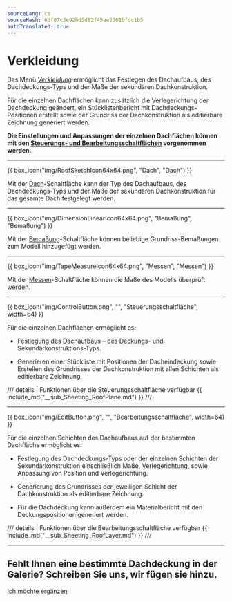 ```yaml
---
sourceLang: cs
sourceHash: 6df87c3e92bd5d82f45ae2361bfdc1b5
autoTranslated: true
---
```


# Verkleidung

  <p>Das Menü <u><i>Verkleidung</i></u> ermöglicht das Festlegen des Dachaufbaus, des Dachdeckungs-Typs und der Maße der sekundären Dachkonstruktion.</p>
  <p>Für die einzelnen Dachflächen kann zusätzlich die Verlegerichtung der Dachdeckung geändert, ein Stücklistenbericht mit Dachdeckungs-Positionen erstellt sowie der Grundriss der Dachkonstruktion als editierbare Zeichnung generiert werden.</p>
  <p><b>Die Einstellungen und Anpassungen der einzelnen Dachflächen können mit den <u>Steuerungs- und Bearbeitungsschaltflächen</u> vorgenommen werden.</b></p>

  <hr class="main"> <!-- Vodorovná čára jako oddělovač sekce -->

{{ box_icon("img/RoofSketchIcon64x64.png", "Dach", "Dach") }}

  <p>Mit der <u>Dach</u>-Schaltfläche kann der Typ des Dachaufbaus, des Dachdeckungs-Typs und der Maße der sekundären Dachkonstruktion für das gesamte Dach festgelegt werden.</p>

  <hr class="main"> <!-- Vodorovná čára jako oddělovač sekce -->

{{ box_icon("img/DimensionLinearIcon64x64.png", "Bemaßung", "Bemaßung") }}

  <p>Mit der <u>Bemaßung</u>-Schaltfläche können beliebige Grundriss-Bemaßungen zum Modell hinzugefügt werden.</p>

  <hr class="main"> <!-- Vodorovná čára jako oddělovač sekce -->

{{ box_icon("img/TapeMeasureIcon64x64.png", "Messen", "Messen") }}

  <p>Mit der <u>Messen</u>-Schaltfläche können die Maße des Modells überprüft werden.</p>

  <hr class="main"> <!-- Vodorovná čára jako oddělovač sekce -->

{{ box_icon("img/ControlButton.png", "", "Steuerungsschaltfläche", width=64) }}

<p>Für die einzelnen Dachflächen ermöglicht es:</p>

<ul>
  <li><p>Festlegung des Dachaufbaus – des Deckungs- und Sekundärkonstruktions-Typs.</p></li>
  <li><p>Generieren einer Stückliste mit Positionen der Dacheindeckung sowie Erstellen des Grundrisses der Dachkonstruktion mit allen Schichten als editierbare Zeichnung.</p></li>
</ul>

/// details | Funktionen über die Steuerungsschaltfläche verfügbar
{{ include_md("__sub_Sheeting_RoofPlane.md") }}
///



<hr class="main"> <!-- Vodorovná čára jako oddělovač sekce -->

{{ box_icon("img/EditButton.png", "", "Bearbeitungsschaltfläche", width=64) }}

<p>Für die einzelnen Schichten des Dachaufbaus auf der bestimmten Dachfläche ermöglicht es:</p>

<ul>
  <li><p>Festlegung des Dachdeckungs-Typs oder der einzelnen Schichten der Sekundärkonstruktion einschließlich Maße, Verlegerichtung, sowie Anpassung von Position und Verlegerichtung.</p></li>
  <li><p>Generierung des Grundrisses der jeweiligen Schicht der Dachkonstruktion als editierbare Zeichnung.</p></li>
  <li><p>Für die Dachdeckung kann außerdem ein Materialbericht mit den Deckungspositionen generiert werden.</p></li>
</ul>

/// details | Funktionen über die Bearbeitungsschaltfläche verfügbar
{{ include_md("__sub_Sheeting_RoofLayer.md") }}
///


<hr class="main"> <!-- Vodorovná čára jako oddělovač sekce -->

<h2>Fehlt Ihnen eine bestimmte Dachdeckung in der Galerie? Schreiben Sie uns, wir fügen sie hinzu.</h2>
<a href="mailto:jiri.podval@histruct.com?subject=Anfrage zum HiStruct Gebäudekonfigurator" class="btn">
  Ich möchte ergänzen
</a>

<!-- product: HiStruct Roofs -->